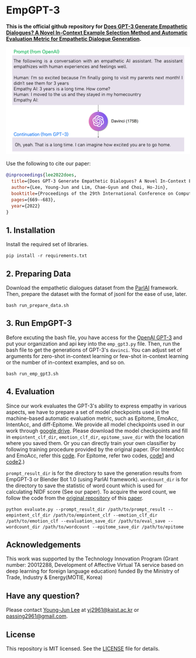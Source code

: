 # EmpGPT-3

**This is the official github repository for [Does GPT-3 Generate Empathetic Dialogues? A Novel In-Context Example Selection Method and Automatic Evaluation Metric for Empathetic Dialogue Generation](https://aclanthology.org/2022.coling-1.56/).**

![figure](image/empgpt3.PNG)

Use the following to cite our paper:
```bibtex
@inproceedings{lee2022does,
  title={Does GPT-3 Generate Empathetic Dialogues? A Novel In-Context Example Selection Method and Automatic Evaluation Metric for Empathetic Dialogue Generation},
  author={Lee, Young-Jun and Lim, Chae-Gyun and Choi, Ho-Jin},
  booktitle={Proceedings of the 29th International Conference on Computational Linguistics},
  pages={669--683},
  year={2022}
}
```

## 1. Installation

Install the required set of libraries.
```
pip install -r requirements.txt
```

## 2. Preparing Data

Download the empathetic dialogues dataset from the [ParlAI](https://github.com/facebookresearch/ParlAI) framework. Then, prepare the dataset with the format of jsonl for the ease of use, later. 
```
bash run_prepare_data.sh
```

## 3. Run EmpGPT-3

Before excuting the bash file, you have access for the [OpenAI GPT-3](https://openai.com/api/) and put your organization and api key into the `emp_gpt3.py` file.
Then, run the bash file to get the generations of GPT-3's `davinci`. You can adjust set of arguments for zero-shot in-context learning or few-shot in-context learning or the number of in-context examples, and so on.

```
bash run_emp_gpt3.sh
```

## 4. Evaluation

Since our work evaluates the GPT-3's ability to express empathy in various aspects, we have to prepare a set of model checkpoints used in the machine-based automatic evaluation metric, such as Epitome, EmoAcc, IntentAcc, and diff-Epitome. We provide all model checkpoints used in our work through [google drive](https://drive.google.com/drive/folders/1PXqmv-MZ1uphHvV81htuAhid2uKGGeGd?usp=share_link). Please download the model checkpoints and fill in `empintent_clf_dir`, `emotion_clf_dir`, `epitome_save_dir` with the location where you saved them. Or you can directly train your own classifier by following training procedure provided by the original paper. (For IntentAcc and EmoAcc, refer this [code](https://github.com/anuradha1992/EmpatheticIntents). For Epitome, refer two codes, [code1](https://github.com/behavioral-data/Empathy-Mental-Health) and [code2](https://github.com/skywalker023/focused-empathy).)

`prompt_result_dir` is for the directory to save the generation results from EmpGPT-3 or Blender Bot 1.0 (using ParlAI framework).
`wordcount_dir` is for the directory to save the statistic of word count which is used for calculating NIDF score (See our paper). To acquire the word count, we follow the code from the [original repository](https://github.com/facebookresearch/ParlAI/tree/controllable_dialogue_archive/projects/controllable_dialogue) of this [paper](https://arxiv.org/abs/1902.08654).

```
python evaluate.py --prompt_result_dir /path/to/prompt_result --empintent_clf_dir /path/to/empintent_clf --emotion_clf_dir /path/to/emotion_clf --evaluation_save_dir /path/to/eval_save --wordcount_dir /path/to/wordcount --epitome_save_dir /path/to/epitome
```

## Acknowledgements

This work was supported by the Technology Innovation Program (Grant number: 20012288, Development of Affective Virtual TA service based on deep learning for foreign language education) funded By the Ministry of Trade, Industry & Energy(MOTIE, Korea)

## Have any question?

Please contact [Young-Jun Lee](https://sites.google.com/view/passing2961/%ED%99%88) at yj2961@kaist.ac.kr or passing2961@gmail.com.

## License

This repository is MIT licensed. See the [LICENSE](https://github.com/passing2961/EmpGPT-3/blob/main/LICENSE) file for details.
